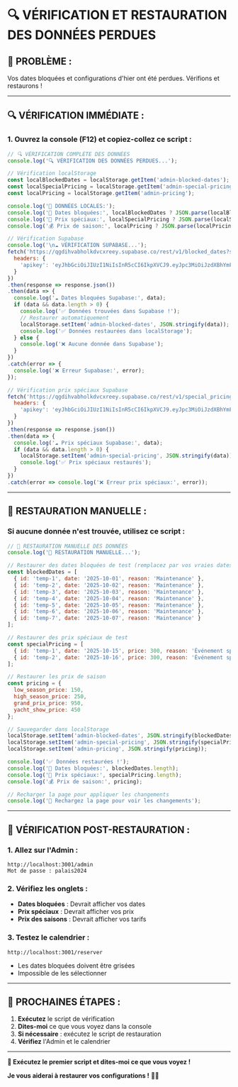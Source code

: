 # 🔍 VÉRIFICATION ET RESTAURATION DES DONNÉES PERDUES

## 🚨 **PROBLÈME :**
Vos dates bloquées et configurations d'hier ont été perdues. Vérifions et restaurons !

---

## 🔍 **VÉRIFICATION IMMÉDIATE :**

### **1. Ouvrez la console (F12) et copiez-collez ce script :**

```javascript
// 🔍 VÉRIFICATION COMPLÈTE DES DONNÉES
console.log('🔍 VÉRIFICATION DES DONNÉES PERDUES...');

// Vérification localStorage
const localBlockedDates = localStorage.getItem('admin-blocked-dates');
const localSpecialPricing = localStorage.getItem('admin-special-pricing');
const localPricing = localStorage.getItem('admin-pricing');

console.log('📱 DONNÉES LOCALES:');
console.log('🚫 Dates bloquées:', localBlockedDates ? JSON.parse(localBlockedDates) : '❌ Aucune');
console.log('🎯 Prix spéciaux:', localSpecialPricing ? JSON.parse(localSpecialPricing) : '❌ Aucun');
console.log('💰 Prix de saison:', localPricing ? JSON.parse(localPricing) : '❌ Aucun');

// Vérification Supabase
console.log('\n☁️ VÉRIFICATION SUPABASE...');
fetch('https://qgdihvabholkdvcxreey.supabase.co/rest/v1/blocked_dates?select=*', {
  headers: {
    'apikey': 'eyJhbGciOiJIUzI1NiIsInR5cCI6IkpXVCJ9.eyJpc3MiOiJzdXBhYmFzZSIsInJlZiI6InFnZGlodmFiaG9sa2R2Y3hyZWV5Iiwicm9sZSI6ImFub24iLCJpYXQiOjE3NTUyNTQxOTgsImV4cCI6MjA3MDgzMDE5OH0.vbmj7t43Erjn7wZXiBZLAZIF4Kzm832VnfSyWre3vKA'
  }
})
.then(response => response.json())
.then(data => {
  console.log('☁️ Dates bloquées Supabase:', data);
  if (data && data.length > 0) {
    console.log('✅ Données trouvées dans Supabase !');
    // Restaurer automatiquement
    localStorage.setItem('admin-blocked-dates', JSON.stringify(data));
    console.log('✅ Données restaurées dans localStorage');
  } else {
    console.log('❌ Aucune donnée dans Supabase');
  }
})
.catch(error => {
  console.log('❌ Erreur Supabase:', error);
});

// Vérification prix spéciaux Supabase
fetch('https://qgdihvabholkdvcxreey.supabase.co/rest/v1/special_pricing?select=*', {
  headers: {
    'apikey': 'eyJhbGciOiJIUzI1NiIsInR5cCI6IkpXVCJ9.eyJpc3MiOiJzdXBhYmFzZSIsInJlZiI6InFnZGlodmFiaG9sa2R2Y3hyZWV5Iiwicm9sZSI6ImFub24iLCJpYXQiOjE3NTUyNTQxOTgsImV4cCI6MjA3MDgzMDE5OH0.vbmj7t43Erjn7wZXiBZLAZIF4Kzm832VnfSyWre3vKA'
  }
})
.then(response => response.json())
.then(data => {
  console.log('☁️ Prix spéciaux Supabase:', data);
  if (data && data.length > 0) {
    localStorage.setItem('admin-special-pricing', JSON.stringify(data));
    console.log('✅ Prix spéciaux restaurés');
  }
})
.catch(error => console.log('❌ Erreur prix spéciaux:', error));
```

---

## 🔧 **RESTAURATION MANUELLE :**

### **Si aucune donnée n'est trouvée, utilisez ce script :**

```javascript
// 🔧 RESTAURATION MANUELLE DES DONNÉES
console.log('🔧 RESTAURATION MANUELLE...');

// Restaurer des dates bloquées de test (remplacez par vos vraies dates)
const blockedDates = [
  { id: 'temp-1', date: '2025-10-01', reason: 'Maintenance' },
  { id: 'temp-2', date: '2025-10-02', reason: 'Maintenance' },
  { id: 'temp-3', date: '2025-10-03', reason: 'Maintenance' },
  { id: 'temp-4', date: '2025-10-04', reason: 'Maintenance' },
  { id: 'temp-5', date: '2025-10-05', reason: 'Maintenance' },
  { id: 'temp-6', date: '2025-10-06', reason: 'Maintenance' },
  { id: 'temp-7', date: '2025-10-07', reason: 'Maintenance' }
];

// Restaurer des prix spéciaux de test
const specialPricing = [
  { id: 'temp-1', date: '2025-10-15', price: 300, reason: 'Événement spécial' },
  { id: 'temp-2', date: '2025-10-16', price: 300, reason: 'Événement spécial' }
];

// Restaurer les prix de saison
const pricing = {
  low_season_price: 150,
  high_season_price: 250,
  grand_prix_price: 950,
  yacht_show_price: 450
};

// Sauvegarder dans localStorage
localStorage.setItem('admin-blocked-dates', JSON.stringify(blockedDates));
localStorage.setItem('admin-special-pricing', JSON.stringify(specialPricing));
localStorage.setItem('admin-pricing', JSON.stringify(pricing));

console.log('✅ Données restaurées !');
console.log('📅 Dates bloquées:', blockedDates.length);
console.log('🎯 Prix spéciaux:', specialPricing.length);
console.log('💰 Prix de saison:', pricing);

// Recharger la page pour appliquer les changements
console.log('🔄 Rechargez la page pour voir les changements');
```

---

## 🎯 **VÉRIFICATION POST-RESTAURATION :**

### **1. Allez sur l'Admin :**
```
http://localhost:3001/admin
Mot de passe : palais2024
```

### **2. Vérifiez les onglets :**
- **Dates bloquées** : Devrait afficher vos dates
- **Prix spéciaux** : Devrait afficher vos prix
- **Prix des saisons** : Devrait afficher vos tarifs

### **3. Testez le calendrier :**
```
http://localhost:3001/reserver
```
- Les dates bloquées doivent être grisées
- Impossible de les sélectionner

---

## 🚀 **PROCHAINES ÉTAPES :**

1. **Exécutez** le script de vérification
2. **Dites-moi** ce que vous voyez dans la console
3. **Si nécessaire** : exécutez le script de restauration
4. **Vérifiez** l'Admin et le calendrier

---

**🎯 Exécutez le premier script et dites-moi ce que vous voyez !**

**Je vous aiderai à restaurer vos configurations !** 🔄✨
